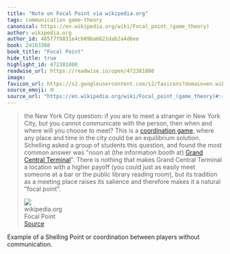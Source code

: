```yaml
---
title: "Note on Focal Point via wikipedia.org"
tags: communication game-theory
canonical: https://en.wikipedia.org/wiki/Focal_point_(game_theory)
author: wikipedia.org
author_id: 465f7f8831e4cb09ba6621dab2a4d6ee
book: 24163368
book_title: "Focal Point"
hide_title: true
highlight_id: 472381800
readwise_url: https://readwise.io/open/472381800
image: 
favicon_url: https://s2.googleusercontent.com/s2/favicons?domain=en.wikipedia.org
source_emoji: 🌐
source_url: "https://en.wikipedia.org/wiki/Focal_point_(game_theory)#:~:text=the%20New%20York,natural%20%22focal%20point%22."
---
```


> the New York City question: if you are to meet a stranger in New York City, but you cannot communicate with the person, then when and where will you choose to meet? This is a [coordination game](https://en.wikipedia.org/wiki/Coordination_game), where any place and time in the city could be an equilibrium solution. Schelling asked a group of students this question, and found the most common answer was "noon at (the information booth at) [Grand Central Terminal](https://en.wikipedia.org/wiki/Grand_Central_Terminal)". There is nothing that makes Grand Central Terminal a location with a higher payoff (you could just as easily meet someone at a bar or the public library reading room), but its tradition as a meeting place raises its salience and therefore makes it a natural "focal point".
> <div class="quoteback-footer"><div class="quoteback-avatar"><img class="mini-favicon" src="https://s2.googleusercontent.com/s2/favicons?domain=en.wikipedia.org"></div><div class="quoteback-metadata"><div class="metadata-inner"><span style="display:none">FROM:</span><div aria-label="wikipedia.org" class="quoteback-author"> wikipedia.org</div><div aria-label="Focal Point" class="quoteback-title"> Focal Point</div></div></div><div class="quoteback-backlink"><a target="_blank" aria-label="go to the full text of this quotation" rel="noopener" href="https://en.wikipedia.org/wiki/Focal_point_(game_theory)#:~:text=the%20New%20York,natural%20%22focal%20point%22." class="quoteback-arrow"> Source</a></div></div>

Example of a Shelling Point or coordination between players without communication.